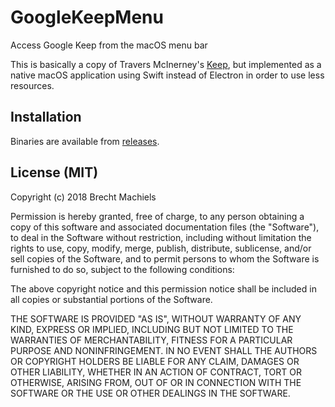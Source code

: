# GoogleKeepMenu

Access Google Keep from the macOS menu bar

This is basically a copy of Travers McInerney's [Keep](http://trav.sh/keep/),
but implemented as a native macOS application using Swift instead of Electron
in order to use less resources.

## Installation

Binaries are available from [releases](https://github.com/brechtm/GoogleKeepMenu/releases).

## License (MIT)

Copyright (c) 2018 Brecht Machiels

Permission is hereby granted, free of charge, to any person obtaining a copy
of this software and associated documentation files (the "Software"), to deal
in the Software without restriction, including without limitation the rights
to use, copy, modify, merge, publish, distribute, sublicense, and/or sell
copies of the Software, and to permit persons to whom the Software is
furnished to do so, subject to the following conditions:

The above copyright notice and this permission notice shall be included in all
copies or substantial portions of the Software.

THE SOFTWARE IS PROVIDED "AS IS", WITHOUT WARRANTY OF ANY KIND, EXPRESS OR
IMPLIED, INCLUDING BUT NOT LIMITED TO THE WARRANTIES OF MERCHANTABILITY,
FITNESS FOR A PARTICULAR PURPOSE AND NONINFRINGEMENT. IN NO EVENT SHALL THE
AUTHORS OR COPYRIGHT HOLDERS BE LIABLE FOR ANY CLAIM, DAMAGES OR OTHER
LIABILITY, WHETHER IN AN ACTION OF CONTRACT, TORT OR OTHERWISE, ARISING FROM,
OUT OF OR IN CONNECTION WITH THE SOFTWARE OR THE USE OR OTHER DEALINGS IN THE
SOFTWARE.
